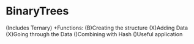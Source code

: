 # BinaryTrees
(Includes Ternary)
+Functions:
(B)Creating the structure
(X)Adding Data
(X)Going through the Data
()Combining with Hash
()Useful application
